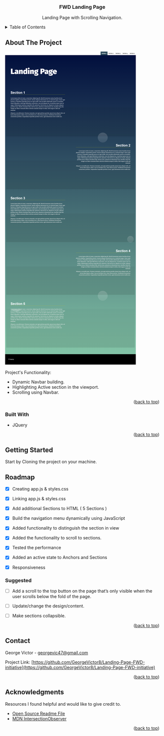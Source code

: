 
<a name="readme-top"></a>


<!-- PROJECT LOGO -->
<br />
<div align="center">
  <h3 align="center">FWD Landing Page</h3>
  <p align="center">
    Landing Page with Scrolling Navigation.
</div>



<!-- TABLE OF CONTENTS -->
<details>
  <summary>Table of Contents</summary>
  <ol>
    <li>
      <a href="#about-the-project">About The Project</a>
      <ul>
        <li><a href="#built-with">Built With</a></li>
      </ul>
    </li>
    <li>
      <a href="#getting-started">Getting Started</a>
    <li><a href="#roadmap">Roadmap</a></li>
    <ul>
      <li><a href="#suggested">Suggested</a></li> 
    </ul>
    <li><a href="#contact">Contact</a></li>
    <li><a href="#acknowledgments">Acknowledgments</a></li>
  </ol>
</details>




<!-- ABOUT THE PROJECT -->
## About The Project

[![Product Name Screen Shot][product-screenshot]](images/screenshot.png)

Project's Functionality:

* Dynamic Navbar building.
* Highlighting Active section in the viewport.
* Scrolling using Navbar.

<p align="right">(<a href="#readme-top">back to top</a>)</p>



### Built With

* JQuery

<p align="right">(<a href="#readme-top">back to top</a>)</p>


<!-- GETTING STARTED -->


## Getting Started

Start by Cloning the project on your machine.

<!-- ROADMAP -->


## Roadmap

- [x] Creating app.js & styles.css
- [x] Linking app.js & styles.css
- [x] Add additional Sections to HTML ( 5 Sections )
- [x] Build the navigation menu dynamically using JavaScript
- [x] Added functionality to distinguish the section in view
- [x] Added the functionality to scroll to sections.
- [x] Tested the performance
- [x] Added an active state to Anchors and Sections
- [x] Responsiveness


### Suggested 
- [ ] Add a scroll to the top button on the page that’s only visible when the user scrolls below the fold of the page.
- [ ] Update/change the design/content.
- [ ] Make sections collapsible.


<p align="right">(<a href="#readme-top">back to top</a>)</p>



<!-- CONTACT -->
## Contact

George Victor - georgevic47@gmail.com

Project Link: [https://github.com/GeorgeVictor8/Landing-Page-FWD-initiative](https://github.com/GeorgeVictor8/Landing-Page-FWD-initiative)

<p align="right">(<a href="#readme-top">back to top</a>)</p>


<!-- ACKNOWLEDGMENTS -->
## Acknowledgments



Resources I found helpful and would like to give credit to.

* [Open Source Readme File](https://github.com/othneildrew/Best-README-Template#readme-top)
* [MDN IntersectionObserver](https://developer.mozilla.org/en-US/docs/Web/API/IntersectionObserver/observe)


<p align="right">(<a href="#readme-top">back to top</a>)</p>



<!-- MARKDOWN LINKS & IMAGES -->
[product-screenshot]: images/screenshot.png